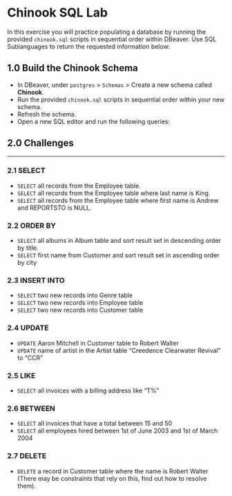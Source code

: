 # Chinook SQL Lab
In this exercise you will practice populating a database by running the provided `chinook.sql` scripts in sequential order within DBeaver.  Use SQL Sublanguages to return the requested information below:

## 1.0 Build the Chinook Schema
* In DBeaver, under `postgres` > `Schemas` > Create a new schema called **Chinook**.
* Run the provided `chinook.sql` scripts in sequential order within your new schema. 
* Refresh the schema.
* Open a new SQL editor and run the following queries:


## 2.0 Challenges
---

### 2.1 SELECT
* `SELECT` all records from the Employee table.
* `SELECT` all records from the Employee table where last name is King.
* `SELECT` all records from the Employee table where first name is Andrew and REPORTSTO is NULL.

### 2.2 ORDER BY
* `SELECT` all albums in Album table and sort result set in descending order by title.
* `SELECT` first name from Customer and sort result set in ascending order by city

### 2.3 INSERT INTO
* `SELECT` two new records into Genre table 
* `SELECT` two new records into Employee table
* `SELECT` two new records into Customer table

### 2.4 UPDATE
* `UPDATE` Aaron Mitchell in Customer table to Robert Walter
* `UPDATE` name of artist in the Artist table “Creedence Clearwater Revival” to “CCR”	

### 2.5 LIKE
* `SELECT` all invoices with a billing address like “T%” 

### 2.6 BETWEEN
* `SELECT` all invoices that have a total between 15 and 50
* `SELECT` all employees hired between 1st of June 2003 and 1st of March 2004

### 2.7 DELETE
* `DELETE` a record in Customer table where the name is Robert Walter (There may be constraints that rely on this, find out how to resolve them).